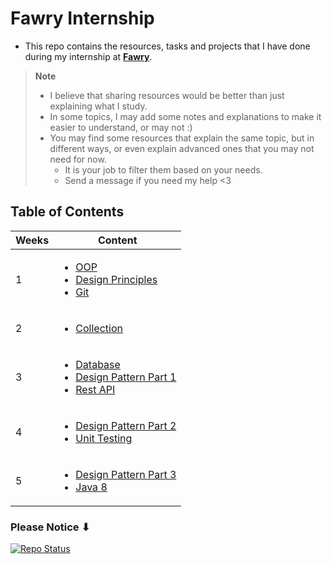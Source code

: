 # Fawry Internship

- This repo contains the resources, tasks and projects that I have done during my internship at [**Fawry**](https://www.fawry.com/).

> **Note**
> - I believe that sharing resources would be better than just explaining what I study.
> - In some topics, I may add some notes and explanations to make it easier to understand, or may not :)
> - You may find some resources that explain the same topic, but in different ways, or even explain advanced ones that you may not need for now.
>   - It is your job to filter them based on your needs. 
>   - Send a message if you need my help <3

## Table of Contents

<table>
  <thead>
    <tr>
      <th>Weeks</th>
      <th>Content</th>
    </tr>
  </thead>
  <tbody>
    <tr>
      <td>1</td>
      <td>
        <ul>
          <li><a href="/src/main/java/org/fawry/Week1/OOP">OOP</a></li>
          <li><a href="/src/main/java/org/fawry/Week1/Design_Principles">Design Principles</a></li>
          <li><a href="/src/main/java/org/fawry/Week1/Git_VCS">Git</a></li>
        </ul>
      </td>
    </tr>
    <tr>
      <td>2</td>
      <td>
        <ul>
          <li><a href="/src/main/java/org/fawry/Week2/Collection">Collection</a></li>
        </ul>
      </td>
    </tr>
    <tr>
      <td>3</td>
      <td>
        <ul>
          <li><a href="/src/main/java/org/fawry/Week3/DataBase">Database</a></li>
          <li><a href="/src/main/java/org/fawry/Week3/DesignPattern1">Design Pattern Part 1</a></li>
          <li><a href="/src/main/java/org/fawry/Week3/Rest_API_Design1">Rest API</a></li>
        </ul>
      </td>
    </tr>
    <tr>
      <td>4</td>
      <td>
        <ul>
          <li><a href="/src/main/java/org/fawry/Week4/DesignPattern2">Design Pattern Part 2</a></li>
          <li><a href="/src/main/java/org/fawry/Week4/UnitTesting">Unit Testing</a></li>
        </ul>
      </td>
    </tr>
    <tr>
      <td>5</td>
      <td>
        <ul>
          <li><a href="/src/main/java/org/fawry/Week5/DesignPattern3">Design Pattern Part 3</a></li>
          <li><a href="/src/main/java/org/fawry/Week5/Java8">Java 8</a></li>
        </ul>
      </td>
    </tr>
  </tbody>
</table>

### Please Notice ⬇

<a href="https://github.com/Zeyad2003/Fawry-Internship"><img src="https://img.shields.io/badge/Repo%20Status-Under%20Development-White?labelColor=Dark Gray&style=social&logo=github&link=https://github.com/Zeyad2003/Fawry-Internship" alt="Repo Status" /></a>
